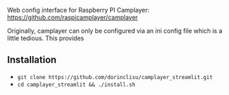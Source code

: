 Web config interface for Raspberry PI Camplayer: https://github.com/raspicamplayer/camplayer

Originally, camplayer can only be configured via an ini config file which is a little tedious.
This provides

## Installation
- `git clone https://github.com/dorinclisu/camplayer_streamlit.git`
- `cd camplayer_streamlit && ./install.sh`
